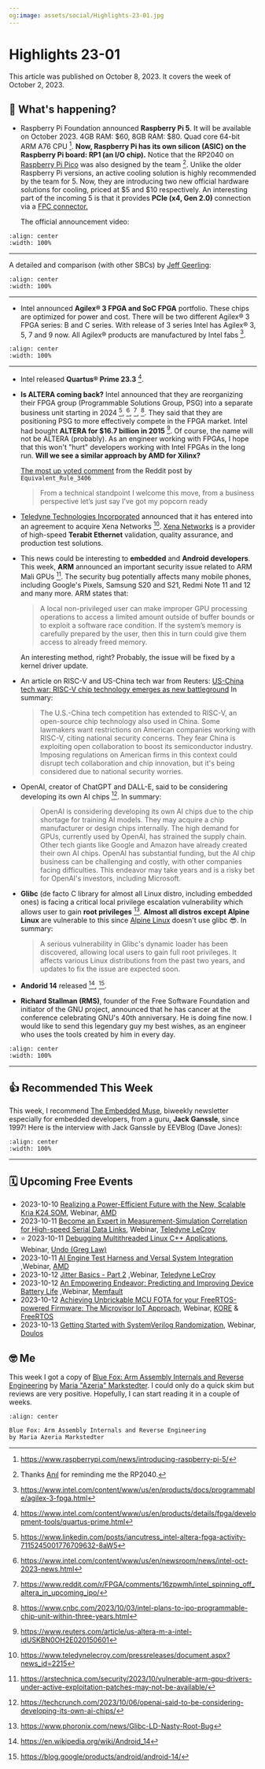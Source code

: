 ```yaml
---
og:image: assets/social/Highlights-23-01.jpg
---
```

# Highlights 23-01

This article was published on October 8, 2023. It covers the week of October 2,
2023.

## 📰 What's happening?

- Raspberry Pi Foundation announced **Raspberry Pi 5**. It will be available on
  October 2023. 4GB RAM: $60, 8GB RAM: $80. Quad core 64-bit ARM A76 CPU [^1f].
  **Now, Raspberry Pi has its own silicon (ASIC) on the Raspberry Pi board: RP1
  (an I/O chip).** Notice that the RP2040 on [Raspberry Pi
  Pico](https://www.raspberrypi.com/products/raspberry-pi-pico/) was also
  designed by the team [^4f]. Unlike the older Raspberry Pi versions, an active
  cooling solution is highly recommended by the team for 5. Now, they are
  introducing two new official hardware solutions for cooling, priced at $5 and
  $10 respectively. An interesting part of the incoming 5 is that it provides
  **PCIe (x4, Gen 2.0)** connection via a [FPC
  connector.](https://connectorsupplier.com/meet-the-connector-ffc-fpc-connectors/)

  The official announcement video:

```{youtube} oo5wb4LDWW4
:align: center
:width: 100%
```

---

A detailed and comparison (with other SBCs) by [Jeff
Geerling](https://www.jeffgeerling.com):

```{youtube} nBtOEmUqASQ
:align: center
:width: 100%
```

---

- Intel announced **Agilex® 3 FPGA and SoC FPGA** portfolio. These chips are optimized
  for power and cost. There will be two different Agilex® 3 FPGA series: B and C
  series. With release of 3 series Intel has Agilex® 3, 5, 7 and 9
  now. All Agilex® products are manufactured by Intel fabs [^2f].

```{youtube} uXQ275gqFOI
:align: center
:width: 100%
```

---

- Intel released **Quartus® Prime 23.3** [^3f].
- **Is ALTERA coming back?** Intel announced that they are reorganizing their
  FPGA group (Programmable Solutions Group, PSG) into a separate business unit
  starting in 2024 [^6f], [^7f], [^8f], [^9f]. They said that they are
  positioning PSG to more effectively compete in the FPGA market. Intel had
  bought **ALTERA for $16.7 billion in 2015** [^10f]. Of course, the name will
  not be ALTERA (probably). As an engineer working with FPGAs, I hope that this
  won't "hurt" developers working with Intel FPGAs in the long run. **Will we
  see a similar approach by AMD for Xilinx?**

  [The most up voted
  comment](https://www.reddit.com/r/FPGA/comments/16zpwmh/comment/k3g5xs8/?utm_source=share&utm_medium=web2x&context=3)
  from the Reddit post by `Equivalent_Rule_3406`

  > From a technical standpoint I welcome this move, from a business perspective
  > let’s just say I’ve got my popcorn ready

- [Teledyne Technologies Incorporated](https://www.teledynelecroy.com/)
  announced that it has entered into an agreement to acquire Xena Networks
  [^5f]. [Xena Networks](https://xenanetworks.com/) is a provider of high-speed
  **Terabit Ethernet** validation, quality assurance, and production test
  solutions.
- This news could be interesting to **embedded** and **Android developers**.
  This week, **ARM** announced an important security issue related to ARM Mali
  GPUs [^11f]. The security bug potentially affects many mobile phones,
  including Google's Pixels, Samsung S20 and S21, Redmi Note 11 and 12 and many
  more. ARM states that:

  > A local non-privileged user can make improper GPU processing operations to
  > access a limited amount outside of buffer bounds or to exploit a software
  > race condition. If the system’s memory is carefully prepared by the user,
  > then this in turn could give them access to already freed memory.

  An interesting method, right? Probably, the issue will be fixed by a kernel
  driver update.
- An article on RISC-V and US-China tech war from Reuters:
  [US-China tech war: RISC-V chip technology emerges as new battleground](https://www.reuters.com/technology/us-china-tech-war-risc-v-chip-technology-emerges-new-battleground-2023-10-06)
  In summary:

  > The U.S.-China tech competition has extended to RISC-V, an open-source chip
  > technology also used in China. Some lawmakers want restrictions on American
  > companies working with RISC-V, citing national security concerns. They fear
  > China is exploiting open collaboration to boost its semiconductor industry.
  > Imposing regulations on American firms in this context could disrupt tech
  > collaboration and chip innovation, but it's being considered due to national
  > security worries.
- OpenAI, creator of ChatGPT and DALL-E, said to be considering developing its
  own AI chips [^12f]. In summary:

  > OpenAI is considering developing its own AI chips due to the chip shortage
  > for training AI models. They may acquire a chip manufacturer or design chips
  > internally. The high demand for GPUs, currently used by OpenAI, has strained
  > the supply chain. Other tech giants like Google and Amazon have already
  > created their own AI chips. OpenAI has substantial funding, but the AI chip
  > business can be challenging and costly, with other companies facing
  > difficulties. This endeavor may take years and is a risky bet for OpenAI's
  > investors, including Microsoft.

- **Glibc** (de facto C library for almost all Linux distro, including embedded
  ones) is facing a critical local privilege escalation vulnerability which
  allows user to gain **root privileges** [^13f]. **Almost all distros except
  Alpine Linux** are vulnerable to this since [Alpine
  Linux](https://alpinelinux.org) doesn't use glibc 😎. In summary:

  > A serious vulnerability in Glibc's dynamic loader has been discovered,
  > allowing local users to gain full root privileges. It affects various Linux
  > distributions from the past two years, and updates to fix the issue are
  > expected soon.

- **Andorid 14** released [^14f], [^15f].
- **Richard Stallman (RMS)**, founder of the Free Software Foundation and initiator
  of the GNU project, announced that he has cancer at the conference celebrating
  GNU's 40th anniversary. He is doing fine now. I would like to send this
  legendary guy my best wishes, as an engineer who uses the tools created by
  him in every day.

```{youtube} vUwQLsWjA-g
:align: center
:width: 100%
```

---

## 👍 Recommended This Week

This week, I recommend [The Embedded
Muse](http://www.ganssle.com/tem-subunsub.html), biweekly newsletter especially
for embedded developers, from a guru, **Jack Ganssle**, since 1997! Here is the
interview with Jack Ganssle by EEVBlog (Dave Jones):

```{youtube} 1apCAzCTZdQ
:align: center
:width: 100%
```

---

## 🗓️ Upcoming Free Events

- 2023-10-10 [Realizing a Power-Efficient Future with the New, Scalable Kria K24
  SOM](https://webinar.amd.com/Introducing-Kria-K24-SOM/en?utm_source=alperyazarcom&utm_medium=web&utm_campaign=events),
  Webinar,
  [AMD](https://www.amd.com/?utm_source=alperyazarcom&utm_medium=web&utm_campaign=events)
- 2023-10-11 [Become an Expert in Measurement-Simulation Correlation for
  High-speed Serial Data
  Links](https://go.teledynelecroy.com/l/48392/2023-08-29/8nx71y?utm_source=alperyazarcom&utm_medium=web&utm_campaign=events),
  Webinar, [Teledyne
  LeCroy](https://www.teledynelecroy.com/?utm_source=alperyazarcom&utm_medium=web&utm_campaign=events)
- ⭐ 2023-10-11 [Debugging Multithreaded Linux C++
  Applications](https://info.undo.io/en/debugging-multithreaded-cplusplus-applications-crash-course?utm_source=alperyazarcom&utm_medium=web&utm_campaign=events),
  Webinar, [Undo (Greg
  Law)](https://undo.io/?utm_source=alperyazarcom&utm_medium=web&utm_campaign=events)
- 2023-10-11 [AI Engine Test Harness and Versal System
  Integration](https://webinar.amd.com/2023-Vitis-Developer-Series/en/registration?utm_source=alperyazarcom&utm_medium=web&utm_campaign=events)
  ,Webinar,
  [AMD](https://www.amd.com/?utm_source=alperyazarcom&utm_medium=web&utm_campaign=events)
- 2023-10-12 [Jitter Basics - Part
  2](https://go.teledynelecroy.com/l/48392/2023-08-29/8nx6yy?utm_source=alperyazarcom&utm_medium=web&utm_campaign=events)
  ,Webinar, [Teledyne
  LeCroy](https://www.teledynelecroy.com/?utm_source=alperyazarcom&utm_medium=web&utm_campaign=events)
- 2023-10-12 [An Empowering Endeavor: Predicting and Improving Device Battery
  Life](https://go.memfault.com/predicting-improving-device-battery-life?utm_source=alperyazarcom&utm_medium=web&utm_campaign=events)
  ,Webinar,
  [Memfault](https://memfault.com/?utm_source=alperyazarcom&utm_medium=web&utm_campaign=events)
- 2023-10-12 [Achieving Unbrickable MCU FOTA for your FreeRTOS-powered Firmware:
  The Microvisor IoT
  Approach](https://register.gotowebinar.com/register/4896989928321890400?utm_source=alperyazarcom&utm_medium=web&utm_campaign=events),
  Webinar,
  [KORE](https://www.korewireless.com/?utm_source=alperyazarcom&utm_medium=web&utm_campaign=events)
  &
  [FreeRTOS](https://www.freertos.org/?utm_source=alperyazarcom&utm_medium=web&utm_campaign=events)
- 2023-10-13 [Getting Started with SystemVerilog
  Randomization](https://www.doulos.com/webinars/getting-started-with-systemverilog-randomization/),
  Webinar, [Doulos](https://www.doulos.com/)

## 🤓 Me

This week I got a copy of [Blue Fox: Arm Assembly Internals and Reverse
Engineering](https://www.wiley.com/en-us/Blue+Fox:+Arm+Assembly+Internals+and+Reverse+Engineering-p-9781119745303)
by [Maria "Azeria"
Markstedter](https://www.forbes.com/profile/maria-markstedter). I could only do
a quick skim but reviews are very positive. Hopefully, I can start reading it in
a couple of weeks.

```{figure} assets/01-a.jpg
:align: center

Blue Fox: Arm Assembly Internals and Reverse Engineering
by Maria Azeria Markstedter
```

[^1f]: <https://www.raspberrypi.com/news/introducing-raspberry-pi-5/>
[^2f]: <https://www.intel.com/content/www/us/en/products/docs/programmable/agilex-3-fpga.html>
[^3f]: <https://www.intel.com/content/www/us/en/products/details/fpga/development-tools/quartus-prime.html>
[^4f]: Thanks [Anıl](https://www.linkedin.com/in/aniltirli) for reminding me the RP2040.
[^5f]: <https://www.teledynelecroy.com/pressreleases/document.aspx?news_id=2215>
[^6f]: <https://www.linkedin.com/posts/iancutress_intel-altera-fpga-activity-7115245001776709632-8aW5>
[^7f]: <https://www.intel.com/content/www/us/en/newsroom/news/intel-oct-2023-news.html>
[^8f]: <https://www.reddit.com/r/FPGA/comments/16zpwmh/intel_spinning_off_altera_in_upcoming_ipo/>
[^9f]: <https://www.cnbc.com/2023/10/03/intel-plans-to-ipo-programmable-chip-unit-within-three-years.html>
[^10f]: <https://www.reuters.com/article/us-altera-m-a-intel-idUSKBN0OH2E020150601>
[^11f]: <https://arstechnica.com/security/2023/10/vulnerable-arm-gpu-drivers-under-active-exploitation-patches-may-not-be-available/>
[^12f]: <https://techcrunch.com/2023/10/06/openai-said-to-be-considering-developing-its-own-ai-chips/>
[^13f]: <https://www.phoronix.com/news/Glibc-LD-Nasty-Root-Bug>
[^14f]: <https://en.wikipedia.org/wiki/Android_14>
[^15f]: <https://blog.google/products/android/android-14/>
